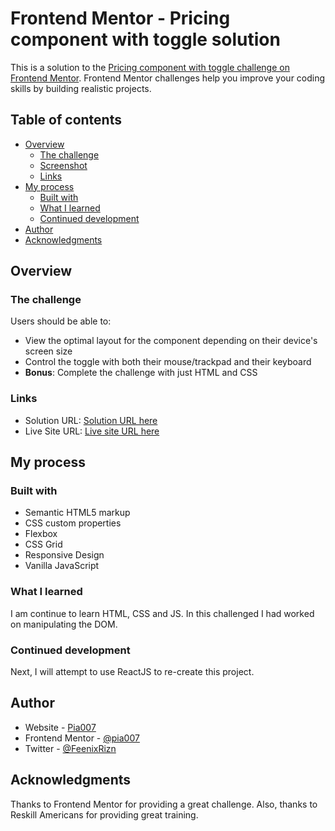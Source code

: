 # Frontend Mentor - Pricing component with toggle solution

This is a solution to the [Pricing component with toggle challenge on Frontend Mentor](https://www.frontendmentor.io/challenges/pricing-component-with-toggle-8vPwRMIC). Frontend Mentor challenges help you improve your coding skills by building realistic projects. 

## Table of contents

- [Overview](#overview)
  - [The challenge](#the-challenge)
  - [Screenshot](#screenshot)
  - [Links](#links)
- [My process](#my-process)
  - [Built with](#built-with)
  - [What I learned](#what-i-learned)
  - [Continued development](#continued-development)
- [Author](#author)
- [Acknowledgments](#acknowledgments)


## Overview

### The challenge

Users should be able to:

- View the optimal layout for the component depending on their device's screen size
- Control the toggle with both their mouse/trackpad and their keyboard
- **Bonus**: Complete the challenge with just HTML and CSS

### Links

- Solution URL: [Solution URL here](https://github.com/Pia007/PricingToggle)
- Live Site URL: [Live site URL here](https://pia007.github.io/PricingToggle/)

## My process

### Built with

- Semantic HTML5 markup
- CSS custom properties
- Flexbox
- CSS Grid
- Responsive Design
- Vanilla JavaScript

### What I learned

I am continue to learn HTML, CSS and JS. In this challenged I had worked on manipulating the DOM. 

### Continued development

Next, I will attempt to use ReactJS to re-create this project.

## Author

- Website - [Pia007](https://www.your-site.com)
- Frontend Mentor - [@pia007](https://www.frontendmentor.io/profile/yourusername)
- Twitter - [@FeenixRizn](https://www.twitter.com/yourusername)


## Acknowledgments

Thanks to Frontend Mentor for providing a great challenge. Also, thanks to Reskill Americans for providing great training.


